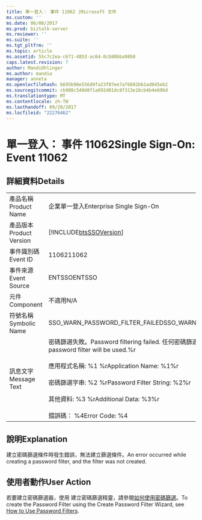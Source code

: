 ```yaml
---
title: 單一登入： 事件 11062 |Microsoft 文件
ms.custom: ''
ms.date: 06/08/2017
ms.prod: biztalk-server
ms.reviewer: ''
ms.suite: ''
ms.tgt_pltfrm: ''
ms.topic: article
ms.assetid: 55c7c2ea-c671-4853-ac64-8cb80bba98b0
caps.latest.revision: 7
author: MandiOhlinger
ms.author: mandia
manager: anneta
ms.openlocfilehash: b695b98e556d9fa23f07ee7af6602bb1ad845eb2
ms.sourcegitcommit: cb908c540d8f1a692d01dc8f313e16cb4b4e696d
ms.translationtype: MT
ms.contentlocale: zh-TW
ms.lasthandoff: 09/20/2017
ms.locfileid: "22276462"
---
```

# <a name="single-sign-on-event-11062"></a><span data-ttu-id="f9d6f-102">單一登入： 事件 11062</span><span class="sxs-lookup"><span data-stu-id="f9d6f-102">Single Sign-On: Event 11062</span></span>
## <a name="details"></a><span data-ttu-id="f9d6f-103">詳細資料</span><span class="sxs-lookup"><span data-stu-id="f9d6f-103">Details</span></span>  
  
|||  
|-|-|  
|<span data-ttu-id="f9d6f-104">產品名稱</span><span class="sxs-lookup"><span data-stu-id="f9d6f-104">Product Name</span></span>|<span data-ttu-id="f9d6f-105">企業單一登入</span><span class="sxs-lookup"><span data-stu-id="f9d6f-105">Enterprise Single Sign-On</span></span>|  
|<span data-ttu-id="f9d6f-106">產品版本</span><span class="sxs-lookup"><span data-stu-id="f9d6f-106">Product Version</span></span>|[!INCLUDE[btsSSOVersion](../includes/btsssoversion-md.md)]|  
|<span data-ttu-id="f9d6f-107">事件識別碼</span><span class="sxs-lookup"><span data-stu-id="f9d6f-107">Event ID</span></span>|<span data-ttu-id="f9d6f-108">11062</span><span class="sxs-lookup"><span data-stu-id="f9d6f-108">11062</span></span>|  
|<span data-ttu-id="f9d6f-109">事件來源</span><span class="sxs-lookup"><span data-stu-id="f9d6f-109">Event Source</span></span>|<span data-ttu-id="f9d6f-110">ENTSSO</span><span class="sxs-lookup"><span data-stu-id="f9d6f-110">ENTSSO</span></span>|  
|<span data-ttu-id="f9d6f-111">元件</span><span class="sxs-lookup"><span data-stu-id="f9d6f-111">Component</span></span>|<span data-ttu-id="f9d6f-112">不適用</span><span class="sxs-lookup"><span data-stu-id="f9d6f-112">N/A</span></span>|  
|<span data-ttu-id="f9d6f-113">符號名稱</span><span class="sxs-lookup"><span data-stu-id="f9d6f-113">Symbolic Name</span></span>|<span data-ttu-id="f9d6f-114">SSO_WARN_PASSWORD_FILTER_FAILED</span><span class="sxs-lookup"><span data-stu-id="f9d6f-114">SSO_WARN_PASSWORD_FILTER_FAILED</span></span>|  
|<span data-ttu-id="f9d6f-115">訊息文字</span><span class="sxs-lookup"><span data-stu-id="f9d6f-115">Message Text</span></span>|<span data-ttu-id="f9d6f-116">密碼篩選失敗。</span><span class="sxs-lookup"><span data-stu-id="f9d6f-116">Password filtering failed.</span></span> <span data-ttu-id="f9d6f-117">任何密碼篩選將不會 used.%r</span><span class="sxs-lookup"><span data-stu-id="f9d6f-117">No password filter will be used.%r</span></span><br /><br /> <span data-ttu-id="f9d6f-118">應用程式名稱: %1 %r</span><span class="sxs-lookup"><span data-stu-id="f9d6f-118">Application Name: %1%r</span></span><br /><br /> <span data-ttu-id="f9d6f-119">密碼篩選字串: %2 %r</span><span class="sxs-lookup"><span data-stu-id="f9d6f-119">Password Filter String: %2%r</span></span><br /><br /> <span data-ttu-id="f9d6f-120">其他資料: %3 %r</span><span class="sxs-lookup"><span data-stu-id="f9d6f-120">Additional Data: %3%r</span></span><br /><br /> <span data-ttu-id="f9d6f-121">錯誤碼： %4</span><span class="sxs-lookup"><span data-stu-id="f9d6f-121">Error Code: %4</span></span>|  
  
## <a name="explanation"></a><span data-ttu-id="f9d6f-122">說明</span><span class="sxs-lookup"><span data-stu-id="f9d6f-122">Explanation</span></span>  
 <span data-ttu-id="f9d6f-123">建立密碼篩選條件時發生錯誤，無法建立篩選條件。</span><span class="sxs-lookup"><span data-stu-id="f9d6f-123">An error occurred while creating a password filter, and the filter was not created.</span></span>  
  
## <a name="user-action"></a><span data-ttu-id="f9d6f-124">使用者動作</span><span class="sxs-lookup"><span data-stu-id="f9d6f-124">User Action</span></span>  
 <span data-ttu-id="f9d6f-125">若要建立密碼篩選器，使用 建立密碼篩選精靈，請參閱[如何使用密碼篩選](../core/how-to-use-password-filters.md)。</span><span class="sxs-lookup"><span data-stu-id="f9d6f-125">To create the Password Filter using the Create Password Filter Wizard, see [How to Use Password Filters](../core/how-to-use-password-filters.md).</span></span>